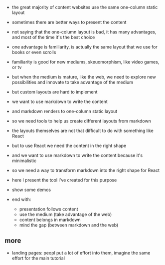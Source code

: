 - the great majority of content websites use the same one-column static layout
- sometimes there are better ways to present the content

- not saying that the one-column layout is bad, it has many advantages, and most of the time it's the best choice
- one advantage is familiarity, is actually the same layout that we use for books or even scrolls
- familiarity is good for new mediums, skeuomorphism, like video games, or tv
- but when the medium is mature, like the web, we need to explore new possibilities and innovate to take advantage of the medium

- but custom layouts are hard to implement
- we want to use markdown to write the content
- and markdown renders to one-column static layout
- so we need tools to help us create different layouts from markdown

- the layouts themselves are not that difficult to do with something like React
- but to use React we need the content in the right shape
- and we want to use markdown to write the content because it's minimalistic
- so we need a way to transform markdown into the right shape for React

- here I present the tool I've created for this purpose
- show some demos

- end with:
  - presentation follows content
  - use the medium (take advantage of the web)
  - content belongs in markdown
  - mind the gap (between markdown and the web)

## more

- landing pages: peopl put a lot of effort into them, imagine the same effort for the main tutorial
